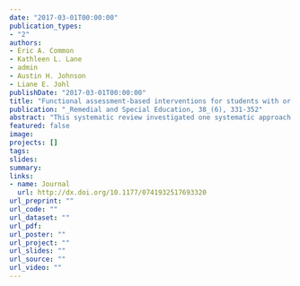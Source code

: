 ```yaml
---
date: "2017-03-01T00:00:00"
publication_types:
- "2"
authors:
- Eric A. Common
- Kathleen L. Lane
- admin
- Austin H. Johnson
- Liane E. Johl
publishDate: "2017-03-01T00:00:00"
title: "Functional assessment-based interventions for students with or at-risk for high incidence disabilities: Field-testing single-case synthesis methods"
publication: "_Remedial and Special Education, 38_(6), 331-352"
abstract: "This systematic review investigated one systematic approach to designing, implementing, and evaluating functional assessment–based interventions (FABI) for use in supporting school-age students with or at-risk for high-incidence disabilities. We field tested several recently developed methods for single-case design syntheses. First, we appraised the quality of individual studies and the overall body of work using Council for Exceptional Children’s standards. Next, we calculated and meta-analyzed within-case and between-case effect sizes. Results indicated that studies were of high methodological quality, with nine studies identified as being methodologically sound and demonstrating positive outcomes across 14 participants. However, insufficient evidence was available to classify the evidence base for FABIs due to small number of participants within (fewer than recommended three) and across (fewer than recommended 20) studies. Nonetheless, average within-case effect sizes were equivalent to increases of 118% between baseline and intervention phases. Finally, potential moderating variables were examined. Limitations and future directions are discussed."
featured: false
image: 
projects: []
tags: 
slides: 
summary: 
links:
- name: Journal
  url: http://dx.doi.org/10.1177/0741932517693320
url_preprint: ""
url_code: ""
url_dataset: ""
url_pdf: 
url_poster: ""
url_project: ""
url_slides: ""
url_source: ""
url_video: ""
---
```

